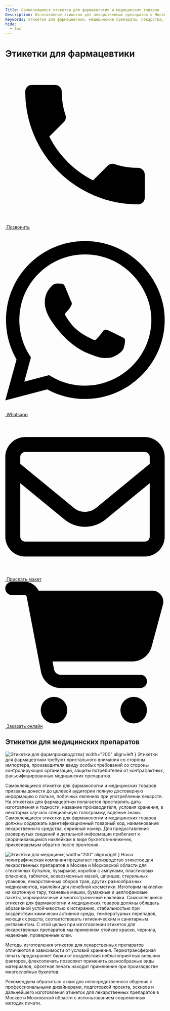 ```yaml
---
Title: Самоклеящиеся этикетки для фармакологии и медицинских товаров
Description: Изготовление этикеток для лекарственных препаратов в Москве и Московской области с использованием современных методик печати.
Keywords: этикетки для фармацевтики, медицинские препараты, лекарства, этикетки для медицины, реклама, самоклеящаяся этикетка, заказ, фармакология, изготовление этикеток, Москва, Московская область
hide:
  - toc
---
```


# Этикетки для фармацевтики
<div class="btn-container">
  <div class="button-item"><a href="tel:+79103331155" class="btn btn-primary phone_btn"><span class="twemoji"><svg xmlns="http://www.w3.org/2000/svg" viewBox="0 0 24 24"><path d="M6.62 10.79c1.44 2.83 3.76 5.15 6.59 6.59l2.2-2.2c.28-.28.67-.36 1.02-.25 1.12.37 2.32.57 3.57.57a1 1 0 0 1 1 1V20a1 1 0 0 1-1 1A17 17 0 0 1 3 4a1 1 0 0 1 1-1h3.5a1 1 0 0 1 1 1c0 1.25.2 2.45.57 3.57.11.35.03.74-.25 1.02l-2.2 2.2Z"></path></svg></span>&nbsp;Позвонить</a></div>

  <div class="button-item"><a href="https://wa.me/79103331155" class="btn btn-primary whatsapp_btn"><span class="twemoji"><svg xmlns="http://www.w3.org/2000/svg" viewBox="0 0 448 512"><path d="M380.9 97.1C339 55.1 283.2 32 223.9 32c-122.4 0-222 99.6-222 222 0 39.1 10.2 77.3 29.6 111L0 480l117.7-30.9c32.4 17.7 68.9 27 106.1 27h.1c122.3 0 224.1-99.6 224.1-222 0-59.3-25.2-115-67.1-157zm-157 341.6c-33.2 0-65.7-8.9-94-25.7l-6.7-4-69.8 18.3L72 359.2l-4.4-7c-18.5-29.4-28.2-63.3-28.2-98.2 0-101.7 82.8-184.5 184.6-184.5 49.3 0 95.6 19.2 130.4 54.1 34.8 34.9 56.2 81.2 56.1 130.5 0 101.8-84.9 184.6-186.6 184.6zm101.2-138.2c-5.5-2.8-32.8-16.2-37.9-18-5.1-1.9-8.8-2.8-12.5 2.8-3.7 5.6-14.3 18-17.6 21.8-3.2 3.7-6.5 4.2-12 1.4-32.6-16.3-54-29.1-75.5-66-5.7-9.8 5.7-9.1 16.3-30.3 1.8-3.7 .9-6.9-.5-9.7-1.4-2.8-12.5-30.1-17.1-41.2-4.5-10.8-9.1-9.3-12.5-9.5-3.2-.2-6.9-.2-10.6-.2-3.7 0-9.7 1.4-14.8 6.9-5.1 5.6-19.4 19-19.4 46.3 0 27.3 19.9 53.7 22.6 57.4 2.8 3.7 39.1 59.7 94.8 83.8 35.2 15.2 49 16.5 66.6 13.9 10.7-1.6 32.8-13.4 37.4-26.4 4.6-13 4.6-24.1 3.2-26.4-1.3-2.5-5-3.9-10.5-6.6z"/></svg></span>&nbsp;Whatsapp</a></div>

  <div class="button-item"><a href="tel:+79103331155" class="btn btn-primary send_btn"><span class="twemoji"><svg xmlns="http://www.w3.org/2000/svg" viewBox="0 0 512 512"><path d="M64 112c-8.8 0-16 7.2-16 16l0 22.1L220.5 291.7c20.7 17 50.4 17 71.1 0L464 150.1l0-22.1c0-8.8-7.2-16-16-16L64 112zM48 212.2L48 384c0 8.8 7.2 16 16 16l384 0c8.8 0 16-7.2 16-16l0-171.8L322 328.8c-38.4 31.5-93.7 31.5-132 0L48 212.2zM0 128C0 92.7 28.7 64 64 64l384 0c35.3 0 64 28.7 64 64l0 256c0 35.3-28.7 64-64 64L64 448c-35.3 0-64-28.7-64-64L0 128z"/></svg></span>&nbsp;Прислать макет</a></div>

  <div class="button-item"><a href="tel:+79103331155" class="btn btn-primary online_btn"><span class="twemoji"><svg xmlns="http://www.w3.org/2000/svg" viewBox="0 0 576 512"><path d="M0 24C0 10.7 10.7 0 24 0L69.5 0c22 0 41.5 12.8 50.6 32l411 0c26.3 0 45.5 25 38.6 50.4l-41 152.3c-8.5 31.4-37 53.3-69.5 53.3l-288.5 0 5.4 28.5c2.2 11.3 12.1 19.5 23.6 19.5L488 336c13.3 0 24 10.7 24 24s-10.7 24-24 24l-288.3 0c-34.6 0-64.3-24.6-70.7-58.5L77.4 54.5c-.7-3.8-4-6.5-7.9-6.5L24 48C10.7 48 0 37.3 0 24zM128 464a48 48 0 1 1 96 0 48 48 0 1 1 -96 0zm336-48a48 48 0 1 1 0 96 48 48 0 1 1 0-96z"/></svg></span>&nbsp;Заказать онлайн</a></div>

</div>

## Этикетки для медицинских препаратов
![Этикетки для фармпроизводства](../type_of_production/img/7.jpg "Этикетки для фармпроизводства"){ width="200" align=left } 
Этикетки для фармацевтики требуют пристального внимания со стороны импортера,
производителя ввиду особых требований со стороны контролирующих организаций,
защиты потребителей от контрафактных, фальсифицированных медицинских
препаратов. 

Самоклеящиеся этикетки для фармакологии и медицинских товаров
призваны донести до целевой аудитории полную достоверную информацию о пользе,
побочных явлениях при употреблении лекарств. На этикетках для фармацевтики
полагается проставлять даты изготовления и годности, название производителя,
условия хранения, в некоторых случаях специальную голограмму, водяные знаки.
Самоклеящиеся этикетки для фармакологии и медицинских товаров должны
содержать идентификационный товарный код, наименование лекарственного средства,
серийный номер. Для предоставления развернутых сведений и детальной информации
прибегают к сворачивающимся наклейкам в виде буклетов-книжечек, приклеиваемым
обратно после прочтения.

![Этикетки для медицины](../type_of_production/img/8.jpg "Этикетки для медицины"){ width="200" align=right }
Наша полиграфическая компания предлагает производство этикеток для
лекарственных препаратов в Москве и Московской области для стеклянных бутылок,
пузырьков, коробок с ампулами, пластиковых флаконов, таблеток, всевозможных
мазей, шприцев, стерильных упаковок, лекарственных сборов трав, других
разнообразных медикаментов, наклейки для лечебной косметики. Изготовим наклейки
на картонную тару, тканевые мешки, бумажные и целлофановые пакеты,
маркировочные и многостраничные наклейки. Самоклеящиеся этикетки для
фармакологии и медицинских товаров должны обладать абразивной устойчивостью к
истиранию, стабильностью при воздействии химически активной среды,
температурных перепадов, моющих средств, соответствовать гигиеническим и
санитарным регламентам. С этой целью при изготовлении этикеток для лекарственных
препаратов мы применяем стойкие краски, чернила, надежные, проверенные клеи.

Методы изготовления этикеток для лекарственных препаратов отличаются в
зависимости от условий хранения. Термотрансферная печать предохраняет бирки от
воздействия неблагоприятных внешних факторов, флексопечать позволяет применять
разнообразные виды материалов, офсетная печать находит применение при
производстве многослойных буклетов.

Рекомендуем обратиться к нам для непосредственного общения с
профессиональными дизайнерами, подготовкой проекта, эскизов и дальнейшего
изготовления этикеток для лекарственных препаратов в Москве и Московской области
с использованием современных методик печати.